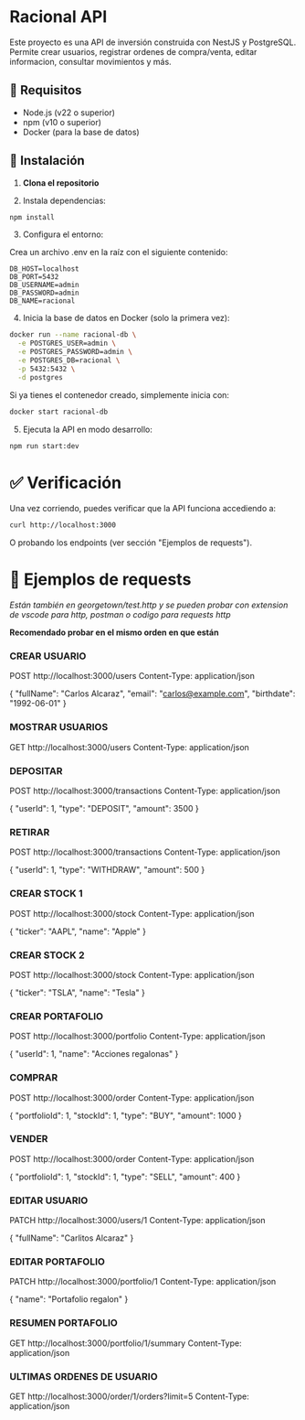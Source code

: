 # Racional API

Este proyecto es una API de inversión construida con NestJS y PostgreSQL. Permite crear usuarios, registrar ordenes de compra/venta, editar informacion, consultar movimientos y más.

## 🚀 Requisitos

- Node.js (v22 o superior)
- npm (v10 o superior)
- Docker (para la base de datos)

## 🔧 Instalación

1. **Clona el repositorio**


2. Instala dependencias:

```bash
npm install
```

3. Configura el entorno:

Crea un archivo .env en la raíz con el siguiente contenido:

```env
DB_HOST=localhost
DB_PORT=5432
DB_USERNAME=admin
DB_PASSWORD=admin
DB_NAME=racional
```

4. Inicia la base de datos en Docker (solo la primera vez):

```bash
docker run --name racional-db \
  -e POSTGRES_USER=admin \
  -e POSTGRES_PASSWORD=admin \
  -e POSTGRES_DB=racional \
  -p 5432:5432 \
  -d postgres
```

Si ya tienes el contenedor creado, simplemente inicia con:

```bash
docker start racional-db
```

5. Ejecuta la API en modo desarrollo:

```bash
npm run start:dev
```

# ✅ Verificación

Una vez corriendo, puedes verificar que la API funciona accediendo a:

```bash
curl http://localhost:3000
```

O probando los endpoints (ver sección "Ejemplos de requests").

# 🧪 Ejemplos de requests 

*Están también en georgetown/test.http y se pueden probar con extension de vscode para http, postman o codigo para requests http*

**Recomendado probar en el mismo orden en que están**

### CREAR USUARIO
POST http://localhost:3000/users
Content-Type: application/json

{
  "fullName": "Carlos Alcaraz",
  "email": "carlos@example.com",
  "birthdate": "1992-06-01"
}


### MOSTRAR USUARIOS
GET http://localhost:3000/users
Content-Type: application/json


### DEPOSITAR
POST http://localhost:3000/transactions
Content-Type: application/json

{
  "userId": 1,
  "type": "DEPOSIT",
  "amount": 3500
}


### RETIRAR
POST http://localhost:3000/transactions
Content-Type: application/json

{
  "userId": 1,
  "type": "WITHDRAW",
  "amount": 500
}

### CREAR STOCK 1
POST http://localhost:3000/stock
Content-Type: application/json

{
  "ticker": "AAPL",
  "name": "Apple"
}

### CREAR STOCK 2
POST http://localhost:3000/stock
Content-Type: application/json

{
  "ticker": "TSLA",
  "name": "Tesla"
}

### CREAR PORTAFOLIO
POST http://localhost:3000/portfolio
Content-Type: application/json

{
  "userId": 1,
  "name": "Acciones regalonas"
}

### COMPRAR
POST http://localhost:3000/order
Content-Type: application/json

{
  "portfolioId": 1,
  "stockId": 1,
  "type": "BUY",
  "amount": 1000
}

### VENDER
POST http://localhost:3000/order
Content-Type: application/json

{
  "portfolioId": 1,
  "stockId": 1,
  "type": "SELL",
  "amount": 400
}

### EDITAR USUARIO
PATCH http://localhost:3000/users/1
Content-Type: application/json

{
  "fullName": "Carlitos Alcaraz"
}

### EDITAR PORTAFOLIO
PATCH http://localhost:3000/portfolio/1
Content-Type: application/json

{
  "name": "Portafolio regalon"
}

### RESUMEN PORTAFOLIO
GET http://localhost:3000/portfolio/1/summary
Content-Type: application/json

### ULTIMAS ORDENES DE USUARIO
GET http://localhost:3000/order/1/orders?limit=5
Content-Type: application/json